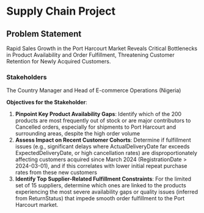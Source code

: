 # Supply Chain Project

## **Problem Statement**
Rapid Sales Growth in the Port Harcourt Market Reveals Critical Bottlenecks in Product Availability and Order Fulfillment, Threatening Customer Retention for Newly Acquired Customers.

### **Stakeholders**
The Country Manager and Head of E-commerce Operations (Nigeria)

**Objectives for the Stakeholder**:

1. **Pinpoint Key Product Availability Gaps**: 
Identify which of the 200 products are most frequently out of stock or are major contributors to Cancelled orders, 
especially for shipments to Port Harcourt and surrounding areas, despite the high order volume
2. **Assess Impact on Recent Customer Cohorts**: 
Determine if fulfillment issues (e.g., significant delays where ActualDeliveryDate far exceeds ExpectedDeliveryDate, or high cancellation rates) are disproportionately affecting customers acquired since March 2024 (RegistrationDate > 2024-03-01), and if this correlates
with lower initial repeat purchase rates from these new customers
3. **Identify Top Supplier-Related Fulfillment Constraints**: 
For the limited set of 15 suppliers, determine which ones are linked to the products experiencing 
the most severe availability gaps or quality issues (inferred from ReturnStatus) that impede smooth order fulfillment to the Port Harcourt market.



